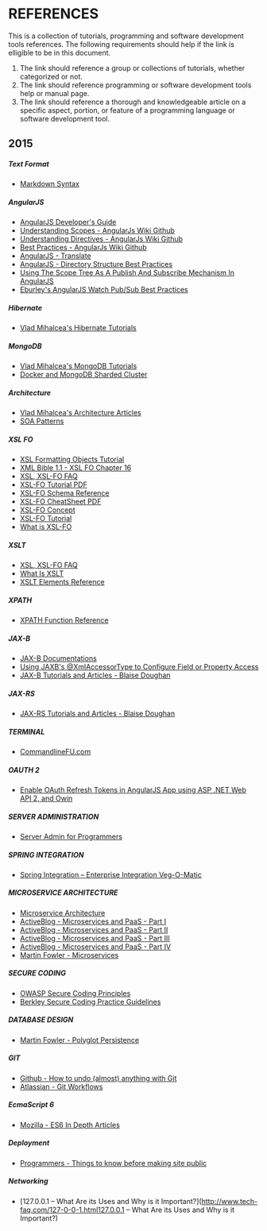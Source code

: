 REFERENCES
==========

This is a collection of tutorials, programming and software development tools references.
The following requirements should help if the link is elligible to be in this document.

1.  The link should reference a group or collections of tutorials, whether categorized or not.
2.  The link should reference programming or software development tools help or manual page.
3.  The link should reference a thorough and knowledgeable article on a specific aspect, portion, or feature of a programming language or software development tool. 

2015
----------

##### Text Format

+   [Markdown Syntax](http://daringfireball.net/projects/markdown)

##### AngularJS

+   [AngularJS Developer's Guide](https://docs.angularjs.org/guide)
+   [Understanding Scopes - AngularJs Wiki Github](https://github.com/angular/angular.js/wiki/Understanding-Scopes)
+   [Understanding Directives - AngularJs Wiki Github](https://github.com/angular/angular.js/wiki/Understanding-Directives)
+   [Best Practices - AngularJs Wiki Github](https://github.com/angular/angular.js/wiki/Best-Practices)
+   [AngularJS - Translate](http://angular-translate.github.io)
+   [AngularJS - Directory Structure Best Practices](https://scotch.io/tutorials/angularjs-best-practices-directory-structure)
+   [Using The Scope Tree As A Publish And Subscribe Mechanism In AngularJS](http://www.bennadel.com/blog/2734-using-the-scope-tree-as-a-publish-and-subscribe-pub-sub-mechanism-in-angularjs.htm)
+   [Eburley's AngularJS Watch Pub/Sub Best Practices](http://eburley.github.io/2013/01/31/angularjs-watch-pub-sub-best-practices.html)

##### Hibernate

+   [Vlad Mihalcea's Hibernate Tutorials](http://vladmihalcea.com/tutorials/hibernate/)

##### MongoDB

+   [Vlad Mihalcea's MongoDB Tutorials](http://vladmihalcea.com/tutorials/mongodb/)
+   [Docker and MongoDB Sharded Cluster](https://sebastianvoss.com/docker-mongodb-sharded-cluster.html)

##### Architecture

+   [Vlad Mihalcea's Architecture Articles](http://vladmihalcea.com/category/architecture/)
+   [SOA Patterns](http://soapatterns.org)

##### XSL FO

+   [XSL Formatting Objects Tutorial](http://www.renderx.com/tutorial.html)
+   [XML Bible 1.1 - XSL FO Chapter 16](http://www.cafeconleche.org/books/bible3/chapters/ch16.html)
+   [XSL, XSL-FO FAQ](http://www.dpawson.co.uk/xsl/sect3/xsl-fo.html)
+   [XSL-FO Tutorial PDF](https://www.ecrion.com/help/support/pdf/xsl-fotutorial.pdf)
+   [XSL-FO Schema Reference](http://www.datypic.com/sc/fo11/ss.html)
+   [XSL-FO CheatSheet PDF](http://www.digilife.be/quickreferences/QRC/Extensible%20Stylesheet%20Language%20%28XSL%29%201.0.pdf)
+   [XSL-FO Concept](http://www.mulberrytech.com/papers/Intro2XSL-FO/Intro2XSL-FO.pdf)
+   [XSL-FO Tutorial](https://www.alt-soft.com/tutorial/xslfo_tutorial/intro-toc.html)
+   [What is XSL-FO](http://www.xml.com/pub/a/2002/03/20/xsl-fo.html)

##### XSLT

+   [XSL, XSL-FO FAQ](http://www.dpawson.co.uk/xsl/sect3/xsl-fo.html)
+   [What Is XSLT](http://www.xml.com/pub/a/2000/08/holman/index.html)
+   [XSLT Elements Reference](http://www.w3schools.com/xsl/xsl_w3celementref.asp)

##### XPATH

+   [XPATH Function Reference](http://www.w3schools.com/xpath/xpath_functions.asp)

##### JAX-B

+   [JAX-B Documentations](https://jaxb.java.net/)
+   [Using JAXB's @XmlAccessorType to Configure Field or Property Access](http://blog.bdoughan.com/2011/06/using-jaxbs-xmlaccessortype-to.html)
+   [JAX-B Tutorials and Articles - Blaise Doughan](http://blog.bdoughan.com/search/label/JAXB)

##### JAX-RS

+   [JAX-RS Tutorials and Articles - Blaise Doughan](http://blog.bdoughan.com/search/label/JAX-RS)

##### TERMINAL

+   [CommandlineFU.com](http://www.commandlinefu.com/commands/browse)

##### OAUTH 2

+   [Enable OAuth Refresh Tokens in AngularJS App using ASP .NET Web API 2, and Owin](http://bitoftech.net/2014/07/16/enable-oauth-refresh-tokens-angularjs-app-using-asp-net-web-api-2-owin/)

##### SERVER ADMINISTRATION

+   [Server Admin for Programmers](https://serversforhackers.com/)

##### SPRING INTEGRATION

+   [Spring Integration – Enterprise Integration Veg-O-Matic](http://www.intertech.com/Blog/spring-integration-enterprise-integration-veg-o-matic/)

##### MICROSERVICE ARCHITECTURE

+   [Microservice Architecture](http://microservices.io/index.html)
+   [ActiveBlog - Microservices and PaaS - Part I](http://www.activestate.com/blog/2014/08/microservices-and-paas-part-i)
+   [ActiveBlog - Microservices and PaaS - Part II](http://www.activestate.com/blog/2014/08/microservices-and-paas-part-ii)
+   [ActiveBlog - Microservices and PaaS - Part III](http://www.activestate.com/blog/2014/09/microservices-and-paas-part-iii)
+   [ActiveBlog - Microservices and PaaS - Part IV](http://www.activestate.com/blog/2014/10/microservices-and-paas-part-iv)
+   [Martin Fowler - Microservices](http://martinfowler.com/articles/microservices.html)

##### SECURE CODING

+   [OWASP Secure Coding Principles](https://www.owasp.org/index.php/Secure_Coding_Principles)
+   [Berkley Secure Coding Practice Guidelines](https://security.berkeley.edu/content/application-software-security-guidelines)

##### DATABASE DESIGN

+   [Martin Fowler - Polyglot Persistence](http://martinfowler.com/bliki/PolyglotPersistence.html)

##### GIT

+   [Github - How to undo (almost) anything with Git](https://github.com/blog/2019-how-to-undo-almost-anything-with-git)
+   [Atlassian - Git Workflows](https://www.atlassian.com/zh/git/workflows)

##### EcmaScript 6

+   [Mozilla - ES6 In Depth Articles](https://hacks.mozilla.org/category/es6-in-depth/)

##### Deployment

+   [Programmers - Things to know before making site public](http://programmers.stackexchange.com/questions/46716/what-technical-details-should-a-programmer-of-a-web-application-consider-before#46760)

##### Networking

+   [127.0.0.1 – What Are its Uses and Why is it Important?](http://www.tech-faq.com/127-0-0-1.html127.0.0.1 – What Are its Uses and Why is it Important?)